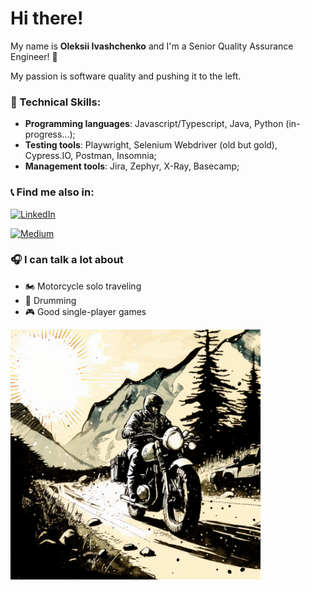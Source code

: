 # Hi there! 

My name is **Oleksii Ivashchenko** and I'm a Senior Quality Assurance Engineer! :wave:

My passion is software quality and pushing it to the left.

### :wrench:  Technical Skills:

- **Programming languages**: Javascript/Typescript, Java, Python (in-progress...);
- **Testing tools**: Playwright, Selenium Webdriver (old but gold), Cypress.IO, Postman, Insomnia;
- **Management tools**: Jira, Zephyr, X-Ray, Basecamp;

### :telephone_receiver: Find me also in:

[![LinkedIn](https://img.shields.io/badge/LinkedIn-blue?style=flat-square&logo=linkedin&labelColor=blue)](https://www.linkedin.com/in/oivashchenko/)

[![Medium](https://img.shields.io/badge/Medium-black?style=flat-square&logo=medium&labelColor=black)](https://medium.com/@oleksii.qa)

### :headphones: I can talk a lot about

- :motorcycle: Motorcycle solo traveling
- :musical_keyboard: Drumming
- :video_game: Good single-player games

<img src="./assets/comics_style_drawing_motorcycle_adventurre_traveler.png" alt="motorcycle adventure traveler drawing" width="400" height="400" />
